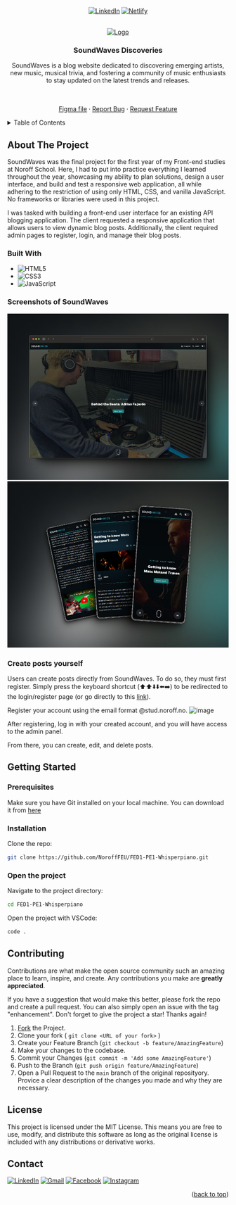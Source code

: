 <a name="readme-top"></a>

<div align="center">
  
[![LinkedIn][linkedin-shield]](https://www.linkedin.com/in/jes%C3%BAs-alberola-herrero-896b61189/)
[![Netlify](https://img.shields.io/badge/netlify-%23000000.svg?style=for-the-badge&logo=netlify&logoColor=#00C7B7)](https://norofffeu.github.io/SoundWaves/)

</div>

<!-- PROJECT LOGO -->
<br />
<div align="center">
  <a href="https://norofffeu.github.io/SoundWaves/">
    <img src="assets/img/Logo dark.svg" alt="Logo" width="300" height="120">
  </a>

  <h3 align="center">SoundWaves Discoveries</h3>
  SoundWaves is a blog website dedicated to discovering emerging artists, new music, musical trivia, and fostering a community of music enthusiasts to stay updated on the latest trends and releases.
  <p align="center">
    <br />
    <br />
    <a href="https://www.figma.com/design/icOQurLxi4fCyjSKZn8VXA/Project-Exam-1?node-id=0-1&t=nIops3KnVHC7UOJP-1">Figma file</a>
    ·
    <a href="https://github.com/NoroffFEU/FED1-PE1-Whisperpiano/issues">Report Bug</a>
    ·
    <a href="https://github.com/NoroffFEU/FED1-PE1-Whisperpiano/issues">Request Feature</a>
  </p>
</div>

<!-- TABLE OF CONTENTS -->
<details>
  <summary>Table of Contents</summary>
  <ol>
    <li>
      <a href="#about-the-project">About The Project</a>
      <ul>
        <li><a href="#built-with">Built With</a></li>
        <li><a href="#screenshots-of-soundwaves">Screenshots of SoundWaves</a></li>
        <li><a href="#create-posts-yourself">Create posts yourself</a></li>
      </ul>
    </li>
    <li>
      <a href="#getting-started">Getting Started</a>
      <ul>
        <li><a href="#prerequisites">Prerequisites</a></li>
        <li><a href="#installation">Installation</a></li>
        <li><a href="#open-the-project">Open the project</a></li>
      </ul>
    </li>
    <li><a href="#contributing">Contributing</a></li>
    <li><a href="#license">License</a></li>
    <li><a href="#contact">Contact</a></li>
  </ol>
</details>

<!-- ABOUT THE PROJECT -->
## About The Project

SoundWaves was the final project for the first year of my Front-end studies at Noroff School. Here, I had to put into practice everything I learned throughout the year, showcasing my ability to plan solutions, design a user interface, and build and test a responsive web application, all while adhering to the restriction of using only HTML, CSS, and vanilla JavaScript. No frameworks or libraries were used in this project.

I was tasked with building a front-end user interface for an existing API blogging application. The client requested a responsive application that allows users to view dynamic blog posts. Additionally, the client required admin pages to register, login, and manage their blog posts.

### Built With

* ![HTML5](https://img.shields.io/badge/html5-%23E34F26.svg?style=for-the-badge&logo=html5&logoColor=white)
* ![CSS3](https://img.shields.io/badge/css3-%231572B6.svg?style=for-the-badge&logo=css3&logoColor=white)
* ![JavaScript](https://img.shields.io/badge/javascript-%23323330.svg?style=for-the-badge&logo=javascript&logoColor=%23F7DF1E)

### Screenshots of SoundWaves

![Desktop screenshot](https://github.com/NoroffFEU/FED1-PE1-Whisperpiano/blob/main/assets/img/sw_desktop_small.jpg)
![Mobile schreenshots](https://github.com/NoroffFEU/FED1-PE1-Whisperpiano/blob/main/assets/img/sw_mobile_small.jpg)

### Create posts yourself

Users can create posts directly from SoundWaves. To do so, they must first register. Simply press the keyboard shortcut (⬆️⬆️⬇️⬇️⬅️➡️) to be redirected to the login/register page (or go directly to this [link](https://norofffeu.github.io/FED1-PE1-Whisperpiano/account/register.html)).

Register your account using the email format @stud.noroff.no.
![image](https://github.com/NoroffFEU/FED1-PE1-Whisperpiano/assets/127695115/aaca6ac1-dad3-4831-b211-a7159e29a424)


After registering, log in with your created account, and you will have access to the admin panel. 

From there, you can create, edit, and delete posts.

<!-- GETTING STARTED -->
## Getting Started

### Prerequisites

Make sure you have Git installed on your local machine. You can download it from [here](https://git-scm.com/downloads)

### Installation

Clone the repo:
   ```sh
   git clone https://github.com/NoroffFEU/FED1-PE1-Whisperpiano.git
   ```
### Open the project

Navigate to the project directory:
   ```sh
   cd FED1-PE1-Whisperpiano
   ```

Open the project with VSCode:
   ```sh
   code .
   ```

<!-- CONTRIBUTING -->
## Contributing

Contributions are what make the open source community such an amazing place to learn, inspire, and create. Any contributions you make are **greatly appreciated**.

If you have a suggestion that would make this better, please fork the repo and create a pull request. You can also simply open an issue with the tag "enhancement".
Don't forget to give the project a star! Thanks again!

1. [Fork](https://github.com/NoroffFEU/FED1-PE1-Whisperpiano/fork) the Project.
2. Clone your fork ( `git clone <URL of your fork>` )
3. Create your Feature Branch (`git checkout -b feature/AmazingFeature`)
4. Make your changes to the codebase.
5. Commit your Changes (`git commit -m 'Add some AmazingFeature'`)
6. Push to the Branch (`git push origin feature/AmazingFeature`)
7. Open a Pull Request to the `main` branch of the original reposityory. Provice a clear description of the changes you made and why they are necessary.

<!-- LICENSE -->
## License

This project is licensed under the MIT License. This means you are free to use, modify, and distribute this software as long as the original license is included with any distributions or derivative works.

<!-- CONTACT -->
## Contact

[![LinkedIn](https://img.shields.io/badge/linkedin-%230077B5.svg?style=for-the-badge&logo=linkedin&logoColor=white)](https://www.linkedin.com/in/jes%C3%BAs-alberola-herrero-896b61189/) 
[![Gmail](https://img.shields.io/badge/Gmail-D14836?style=for-the-badge&logo=gmail&logoColor=white)](mailto:jesusalberola90@gmail.com) 
[![Facebook](https://img.shields.io/badge/Facebook-%231877F2.svg?style=for-the-badge&logo=Facebook&logoColor=white)](https://www.facebook.com/jesus.alberolaherrero/) 
[![Instagram](https://img.shields.io/badge/Instagram-%23E4405F.svg?style=for-the-badge&logo=Instagram&logoColor=white)](https://www.instagram.com/whispers_piano/)


<p align="right">(<a href="#readme-top">back to top</a>)</p>


<!-- MARKDOWN LINKS & IMAGES -->
<!-- https://www.markdownguide.org/basic-syntax/#reference-style-links -->
[contributors-shield]: https://img.shields.io/github/contributors/othneildrew/Best-README-Template.svg?style=for-the-badge
[contributors-url]: https://github.com/othneildrew/Best-README-Template/graphs/contributors
[forks-shield]: https://img.shields.io/github/forks/othneildrew/Best-README-Template.svg?style=for-the-badge
[forks-url]: https://github.com/othneildrew/Best-README-Template/network/members
[stars-shield]: https://img.shields.io/github/stars/othneildrew/Best-README-Template.svg?style=for-the-badge
[stars-url]: https://github.com/othneildrew/Best-README-Template/stargazers
[issues-shield]: https://img.shields.io/github/issues/othneildrew/Best-README-Template.svg?style=for-the-badge
[issues-url]: https://github.com/othneildrew/Best-README-Template/issues
[license-shield]: https://img.shields.io/github/license/othneildrew/Best-README-Template.svg?style=for-the-badge
[license-url]: https://github.com/othneildrew/Best-README-Template/blob/master/LICENSE.txt
[linkedin-shield]: https://img.shields.io/badge/-LinkedIn-black.svg?style=for-the-badge&logo=linkedin&colorB=555
[linkedin-url]: https://linkedin.com/in/othneildrew
[product-screenshot]: images/screenshot.png
[Next.js]: https://img.shields.io/badge/next.js-000000?style=for-the-badge&logo=nextdotjs&logoColor=white
[Next-url]: https://nextjs.org/
[React.js]: https://img.shields.io/badge/React-20232A?style=for-the-badge&logo=react&logoColor=61DAFB
[React-url]: https://reactjs.org/
[Vue.js]: https://img.shields.io/badge/Vue.js-35495E?style=for-the-badge&logo=vuedotjs&logoColor=4FC08D
[Vue-url]: https://vuejs.org/
[Angular.io]: https://img.shields.io/badge/Angular-DD0031?style=for-the-badge&logo=angular&logoColor=white
[Angular-url]: https://angular.io/
[Svelte.dev]: https://img.shields.io/badge/Svelte-4A4A55?style=for-the-badge&logo=svelte&logoColor=FF3E00
[Svelte-url]: https://svelte.dev/
[Laravel.com]: https://img.shields.io/badge/Laravel-FF2D20?style=for-the-badge&logo=laravel&logoColor=white
[Laravel-url]: https://laravel.com
[Bootstrap.com]: https://img.shields.io/badge/Bootstrap-563D7C?style=for-the-badge&logo=bootstrap&logoColor=white
[Bootstrap-url]: https://getbootstrap.com
[JQuery.com]: https://img.shields.io/badge/jQuery-0769AD?style=for-the-badge&logo=jquery&logoColor=white
[JQuery-url]: https://jquery.com 
